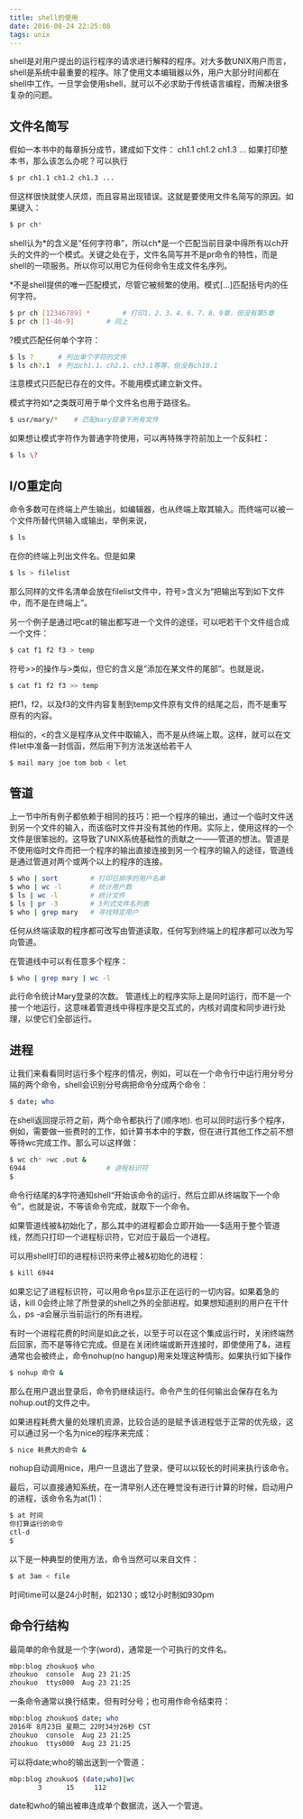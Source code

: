 ```yaml
---
title: shell的使用
date: 2016-08-24 22:25:08
tags: unix
---
```

shell是对用户提出的运行程序的请求进行解释的程序。对大多数UNIX用户而言，shell是系统中最重要的程序。除了使用文本编辑器以外，用户大部分时间都在shell中工作。一旦学会使用shell，就可以不必求助于传统语言编程，而解决很多复杂的问题。
<!--more-->

## 文件名简写
假如一本书中的每章拆分成节，建成如下文件：
ch1.1
ch1.2
ch1.3
...
如果打印整本书，那么该怎么办呢？可以执行
```bash
$ pr ch1.1 ch1.2 ch1.3 ...
```
但这样很快就使人厌烦，而且容易出现错误。这就是要使用文件名简写的原因。如果键入：
```bash
$ pr ch*
```
shell认为\*的含义是“任何字符串”，所以ch*是一个匹配当前目录中得所有以ch开头的文件的一个模式。关键之处在于，文件名简写并不是pr命令的特性，而是shell的一项服务。所以你可以用它为任何命令生成文件名序列。

\*不是shell提供的唯一匹配模式，尽管它被频繁的使用。模式[...]匹配括号内的任何字符。
```bash
$ pr ch [12346789] *		# 打印1、2、3、4、6、7、8、9章，但没有第5章
$ pr ch [1-46-9]		# 同上
```

?模式匹配任何单个字符：
```bash
$ ls ?		# 列出单个字符的文件
$ ls ch?.1	# 列出ch1.1、ch2.1、ch3.1等等，但没有ch10.1
```
注意模式只匹配已存在的文件。不能用模式建立新文件。

模式字符如\*之类既可用于单个文件名也用于路径名。
```bash
$ usr/mary/*	# 匹配mary目录下所有文件
```
如果想让模式字符作为普通字符使用，可以再特殊字符前加上一个反斜杠：
```bash
$ ls \?
```

## I/O重定向
命令多数可在终端上产生输出，如编辑器，也从终端上取其输入。而终端可以被一个文件所替代供输入或输出，举例来说，
```bash
$ ls
```
在你的终端上列出文件名。但是如果
```bash
$ ls > filelist
```
那么同样的文件名清单会放在filelist文件中，符号>含义为“把输出写到如下文件中，而不是在终端上”。

另一个例子是通过吧cat的输出都写进一个文件的途径，可以吧若干个文件组合成一个文件：
```bash
$ cat f1 f2 f3 > temp
```
符号>>的操作与>类似，但它的含义是“添加在某文件的尾部”。也就是说，
```bash
$ cat f1 f2 f3 >> temp
```
把f1，f2，以及f3的文件内容复制到temp文件原有文件的结尾之后，而不是重写原有的内容。

相似的，<的含义是程序从文件中取输入，而不是从终端上取。这样，就可以在文件let中准备一封信函，然后用下列方法发送给若干人
```bash
$ mail mary joe tom bob < let
```

## 管道
上一节中所有例子都依赖于相同的技巧：把一个程序的输出，通过一个临时文件送到另一个文件的输入，而该临时文件并没有其他的作用。实际上，使用这样的一个文件是很笨拙的。这导致了UNIX系统基础性的贡献之一——管道的想法。管道是不使用临时文件而把一个程序的输出直接连接到另一个程序的输入的途径，管道线是通过管道对两个或两个以上的程序的连接。
```bash
$ who | sort		# 打印已排序的用户名单
$ who | wc -l 		# 统计用户数
$ ls | wc -l 		# 统计文件
$ ls | pr -3 		# 3列式文件名列表
$ who | grep mary 	# 寻找特定用户
```
任何从终端读取的程序都可改写由管道读取，任何写到终端上的程序都可以改为写向管道。

在管道线中可以有任意多个程序：
```bash
$ who | grep mary | wc -l
```
此行命令统计Mary登录的次数。
管道线上的程序实际上是同时运行，而不是一个接一个地运行，这意味着管道线中得程序是交互式的，内核对调度和同步进行处理，以使它们全部运行。

## 进程
让我们来看看同时运行多个程序的情况，例如，可以在一个命令行中运行用分号分隔的两个命令，shell会识别分号病把命令分成两个命令：
```bash
$ date; who
```
在shell返回提示符之前，两个命令都执行了(顺序地).
也可以同时运行多个程序，例如，需要做一些费时的工作，如计算书本中的字数，但在进行其他工作之前不想等待wc完成工作。那么可以这样做：
```bash
$ wc ch* >wc .out &
6944					# 进程标识符
$
```
命令行结尾的&字符通知shell“开始该命令的运行，然后立即从终端取下一个命令”，也就是说，不等该命令完成，就取下一个命令。

如果管道线被&初始化了，那么其中的进程都会立即开始——$适用于整个管道线，然而只打印一个进程标识符，它对应于最后一个进程。

可以用shell打印的进程标识符来停止被&初始化的进程：
```bash
$ kill 6944
```
如果忘记了进程标识符，可以用命令ps显示正在运行的一切内容。如果着急的话，kill 0会终止除了所登录的shell之外的全部进程。如果想知道别的用户在干什么，ps -a会展示当前运行的所有进程。

有时一个进程花费的时间是如此之长，以至于可以在这个集成运行时，关闭终端然后回家，而不是等待它完成。但是在关闭终端或断开连接时，即使使用了&，进程通常也会被终止，命令nohup(no hangup)用来处理这种情形。如果执行如下操作
```bash
$ nohup 命令 &
```
那么在用户退出登录后，命令扔继续运行。命令产生的任何输出会保存在名为nohup.out的文件之中。

如果进程耗费大量的处理机资源，比较合适的是赋予该进程低于正常的优先级，这可以通过另一个名为nice的程序来完成：
```bash
$ nice 耗费大的命令 &
```
nohup自动调用nice，用户一旦退出了登录，便可以以较长的时间来执行该命令。

最后，可以直接通知系统，在一清早别人还在睡觉没有进行计算的时候，启动用户的进程，该命令名为at(1)：
```bash
$ at 时间
你打算运行的命令
ctl-d
$
```
以下是一种典型的使用方法，命令当然可以来自文件：
```bash
$ at 3am < file
```
时间time可以是24小时制，如2130；或12小时制如930pm

## 命令行结构

最简单的命令就是一个字(word)，通常是一个可执行的文件名。

```bash
mbp:blog zhoukuo$ who
zhoukuo  console  Aug 23 21:25 
zhoukuo  ttys000  Aug 23 21:25 
```

一条命令通常以换行结束，但有时分号；也可用作命令结束符：

```bash
mbp:blog zhoukuo$ date; who
2016年 8月23日 星期二 22时34分26秒 CST
zhoukuo  console  Aug 23 21:25 
zhoukuo  ttys000  Aug 23 21:25 
```
可以将date;who的输出送到一个管道：

```bash
mbp:blog zhoukuo$ (date;who)|wc
       3      15     112
```
date和who的输出被串连成单个数据流，送入一个管道。

